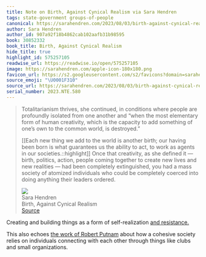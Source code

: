 ```yaml
---
title: Note on Birth, Against Cynical Realism via Sara Hendren
tags: state-government groups-of-people
canonical: https://sarahendren.com/2023/08/03/birth-against-cynical-realism/
author: Sara Hendren
author_id: 907a92f18b4862cab102aafb31b98595
book: 30852332
book_title: Birth, Against Cynical Realism
hide_title: true
highlight_id: 575257105
readwise_url: https://readwise.io/open/575257105
image: https://sarahendren.com/apple-icon-180x180.png
favicon_url: https://s2.googleusercontent.com/s2/favicons?domain=sarahendren.com
source_emoji: "\U0001F310"
source_url: https://sarahendren.com/2023/08/03/birth-against-cynical-realism/#:~:text=Totalitarianism%20thrives%2C%20she,their%20leaders%20ordered.
serial_number: 2023.NTE.580
---
```

> Totalitarianism thrives, she continued, in conditions where people are profoundly isolated from one another and “when the most elementary form of human creativity, which is the capacity to add something of one’s own to the common world, is destroyed.”
> 
> [[Each new thing we add to the world is another birth; our having been born is what guarantees us the ability to act, to work as agents in our societies.::highlight]] Once that creativity, as she defined it — birth, politics, action, people coming together to create new lives and new realities — had been completely extinguished, you had a mass society of atomized individuals who could be completely coerced into doing anything their leaders ordered.
> <div class="quoteback-footer"><div class="quoteback-avatar"><img class="mini-favicon" src="https://s2.googleusercontent.com/s2/favicons?domain=sarahendren.com"></div><div class="quoteback-metadata"><div class="metadata-inner"><span style="display:none">FROM:</span><div aria-label="Sara Hendren" class="quoteback-author"> Sara Hendren</div><div aria-label="Birth, Against Cynical Realism" class="quoteback-title"> Birth, Against Cynical Realism</div></div></div><div class="quoteback-backlink"><a target="_blank" aria-label="go to the full text of this quotation" rel="noopener" href="https://sarahendren.com/2023/08/03/birth-against-cynical-realism/#:~:text=Totalitarianism%20thrives%2C%20she,their%20leaders%20ordered." class="quoteback-arrow"> Source</a></div></div>

Creating and building things as a form of self-realization [and resistance.](https://notes.joshbeckman.org/notes/608195592)

This also echoes [the work of Robert Putnam](https://putnamdoc.com/) about how a cohesive society relies on individuals connecting with each other through things like clubs and small organizations.